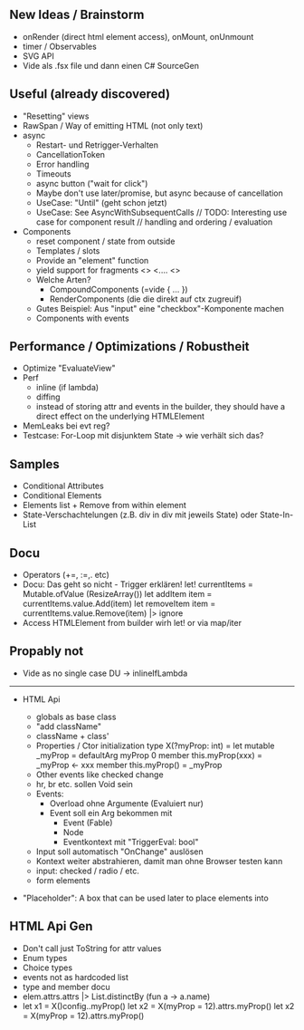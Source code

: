
New Ideas / Brainstorm
---

* onRender (direct html element access), onMount, onUnmount
* timer / Observables
* SVG API
* Vide als .fsx file und dann einen C# SourceGen


Useful (already discovered)
---

* "Resetting" views
* RawSpan / Way of emitting HTML (not only text)
* async
    * Restart- und Retrigger-Verhalten
    * CancellationToken
    * Error handling
    * Timeouts
    * async button ("wait for click")
    * Maybe don't use later/promise, but async because of cancellation
    * UseCase: "Until" (geht schon jetzt)
    * UseCase: See AsyncWithSubsequentCalls
        // TODO: Interesting use case for component result
        // handling and ordering / evaluation
* Components
    * reset component / state from outside
    * Templates / slots
    * Provide an "element" function
    * yield support for fragments
        <>
            <....
        <>
    * Welche Arten?
        * CompoundComponents (=vide { ... })
        * RenderComponents (die die direkt auf ctx zugreuif)
    * Gutes Beispiel: Aus "input" eine "checkbox"-Komponente machen
    * Components with events



Performance / Optimizations / Robustheit
---

* Optimize "EvaluateView"
* Perf
  * inline (if lambda)
  * diffing
  * instead of storing attr and events in the builder, they should have a direct effect on the underlying HTMLElement
* MemLeaks bei evt reg?
* Testcase:
    For-Loop mit disjunktem State -> wie verhält sich das?


Samples
---
* Conditional Attributes
* Conditional Elements
* Elements list + Remove from within element
* State-Verschachtelungen (z.B. div in div mit jeweils State) oder State-In-List


Docu
---

* Operators (+=, :=,. etc)        
* Docu: Das geht so nicht - Trigger erklären!
        let! currentItems = Mutable.ofValue (ResizeArray())
        let addItem item = currentItems.value.Add(item)
        let removeItem item = currentItems.value.Remove(item) |> ignore
* Access HTMLElement from builder wirh let! or via map/iter



Propably not
---
* Vide as no single case DU -> inlineIfLambda




----------------------------



* HTML Api
    * globals as base class
    * "add className"
    * className + class'
    * Properties / Ctor initialization
        type X(?myProp: int) =
            let mutable _myProp = defaultArg myProp 0
            member this.myProp(xxx) = _myProp <- xxx
            member this.myProp() = _myProp
    * Other events like checked change
    * hr, br etc. sollen Void sein
    * Events:
        * Overload ohne Argumente (Evaluiert nur)
        * Event soll ein Arg bekommen mit
            - Event (Fable)
            - Node
            - Eventkontext mit "TriggerEval: bool"
    * Input soll automatisch "OnChange" auslösen
    * Kontext weiter abstrahieren, damit man ohne Browser testen kann
    * input: checked / radio / etc.
    * form elements

* "Placeholder": A box that can be used later to place elements into


HTML Api Gen
---

* Don't call just ToString for attr values
* Enum types
* Choice types
* events not as hardcoded list
* type and member docu
* elem.attrs.attrs |> List.distinctBy (fun a -> a.name)
*
    let x1 = X()config..myProp()
    let x2 = X(myProp = 12).attrs.myProp()
    let x2 = X(myProp = 12).attrs.myProp()

